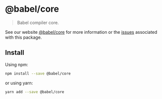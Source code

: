 # @babel/core

> Babel compiler core.

See our website [@babel/core](https://new.babeljs.io/docs/en/next/babel-core.html) for more information or the [issues](https://github.com/babel/babel/issues?utf8=%E2%9C%93&q=is%3Aissue+label%3A%22pkg%3A%20core%22) associated with this package.

## Install

Using npm:

```sh
npm install --save @babel/core
```

or using yarn:

```sh
yarn add --save @babel/core
```
